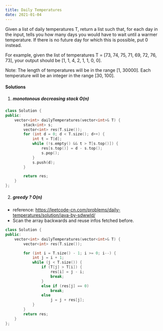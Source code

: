 ```yaml
---
title: Daily Temperatures
date: 2021-01-04
---
```

Given a list of daily temperatures T, return a list such that, for each day in the input, tells you how many days you would have to wait until a warmer temperature. If there is no future day for which this is possible, put 0 instead.

For example, given the list of temperatures T = [73, 74, 75, 71, 69, 72, 76, 73], your output should be [1, 1, 4, 2, 1, 1, 0, 0].

Note: The length of temperatures will be in the range [1, 30000]. Each temperature will be an integer in the range [30, 100].

#### Solutions

1. ##### monotonous decreasing stack O(n)

```cpp
class Solution {
public:
    vector<int> dailyTemperatures(vector<int>& T) {
        stack<int> s;
        vector<int> res(T.size());
        for (int d = 0; d < T.size(); d++) {
            int t = T[d];
            while (!s.empty() && t > T[s.top()]) {
                res[s.top()] = d - s.top();
                s.pop();
            }
            s.push(d);
        }

        return res;
    }
};
```


2. ##### greedy ? O(n)

- reference: https://leetcode-cn.com/problems/daily-temperatures/solution/java-by-sdwwld/
- Scan the array backwards and reuse infos fetched before.

```cpp
class Solution {
public:
    vector<int> dailyTemperatures(vector<int>& T) {
        vector<int> res(T.size());

        for (int i = T.size() - 1; i >= 0; i--) {
            int j = i + 1;
            while (j < T.size()) {
                if (T[j] > T[i]) {
                    res[i] = j - i;
                    break;
                }
                else if (res[j] == 0)
                    break;
                else
                    j = j + res[j];
            }
        }
        return res;
    }
};
```